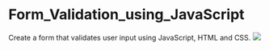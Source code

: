 # Form_Validation_using_JavaScript
Create a form that validates user input using JavaScript, HTML and CSS.
<img src="https://github.com/ANTRUMEYE/Form_Validation_using_JavaScript/tree/main/Form_validation" />
